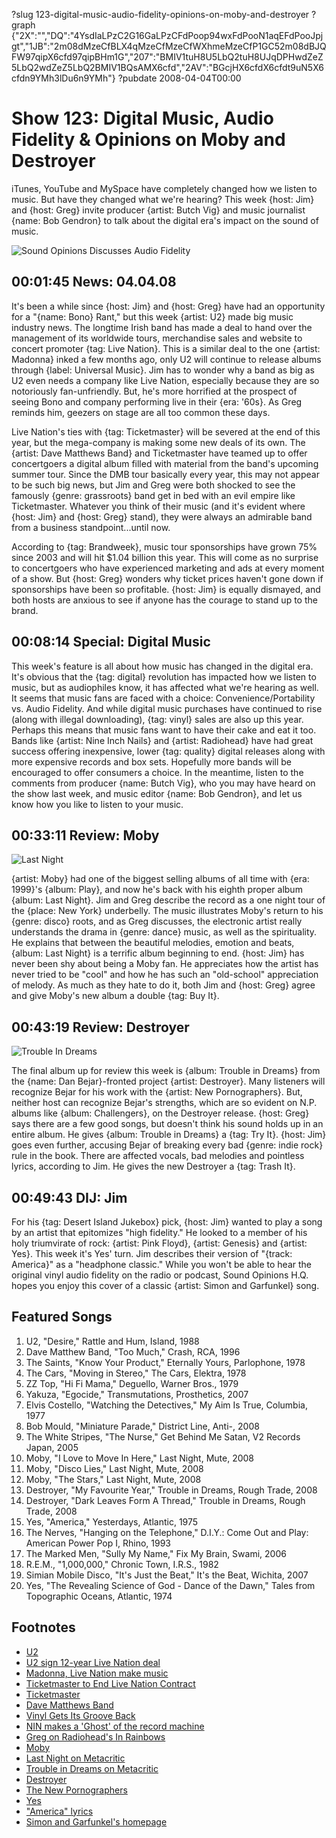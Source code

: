 ?slug 123-digital-music-audio-fidelity-opinions-on-moby-and-destroyer
?graph {"2X":"","DQ":"4YsdIaLPzC2G16GaLPzCFdPoop94wxFdPooN1aqEFdPooJpjgt","1JB":"2m08dMzeCfBLX4qMzeCfMzeCfWXhmeMzeCfP1GC52m08dBJQFW97qipX6cfd97qipBHm1G","207":"BMIV1tuH8U5LbQ2tuH8UJqDPHwdZeZ5LbQ2wdZeZ5LbQ2BMIV1BQsAMX6cfd","2AV":"BGcjHX6cfdX6cfdt9uN5X6cfdn9YMh3lDu6n9YMh"}
?pubdate 2008-04-04T00:00

# Show 123: Digital Music, Audio Fidelity & Opinions on Moby and Destroyer
iTunes, YouTube and MySpace have completely changed how we listen to music. But have they changed what we're hearing? This week {host: Jim} and {host: Greg} invite producer {artist: Butch Vig} and music journalist {name: Bob Gendron} to talk about the digital era's impact on the sound of music.

![Sound Opinions Discusses Audio Fidelity](//static.soundopinions.org/images/2008/digitalmusic.jpg)

## 00:01:45 News: 04.04.08
It's been a while since {host: Jim} and {host: Greg} have had an opportunity for a "{name: Bono} Rant," but this week {artist: U2} made big music industry news. The longtime Irish band has made a deal to hand over the management of its worldwide tours, merchandise sales and website to concert promoter {tag: Live Nation}. This is a similar deal to the one {artist: Madonna} inked a few months ago, only U2 will continue to release albums through {label: Universal Music}. Jim has to wonder why a band as big as U2 even needs a company like Live Nation, especially because they are so notoriously fan-unfriendly. But, he's more horrified at the prospect of seeing Bono and company performing live in their {era: '60s}. As Greg reminds him, geezers on stage are all too common these days.

Live Nation's ties with {tag: Ticketmaster} will be severed at the end of this year, but the mega-company is making some new deals of its own. The {artist: Dave Matthews Band} and Ticketmaster have teamed up to offer concertgoers a digital album filled with material from the band's upcoming summer tour. Since the DMB tour basically every year, this may not appear to be such big news, but Jim and Greg were both shocked to see the famously {genre: grassroots} band get in bed with an evil empire like Ticketmaster. Whatever you think of their music (and it's evident where {host: Jim} and {host: Greg} stand), they were always an admirable band from a business standpoint...until now.

According to {tag: Brandweek}, music tour sponsorships have grown 75% since 2003 and will hit $1.04 billion this year. This will come as no surprise to concertgoers who have experienced marketing and ads at every moment of a show. But {host: Greg} wonders why ticket prices haven't gone down if sponsorships have been so profitable. {host: Jim} is equally dismayed, and both hosts are anxious to see if anyone has the courage to stand up to the brand.

## 00:08:14 Special: Digital Music
This week's feature is all about how music has changed in the digital era. It's obvious that the {tag: digital} revolution has impacted how we listen to music, but as audiophiles know, it has affected what we're hearing as well. It seems that music fans are faced with a choice: Convenience/Portability vs. Audio Fidelity. And while digital music purchases have continued to rise (along with illegal downloading), {tag: vinyl} sales are also up this year. Perhaps this means that music fans want to have their cake and eat it too. Bands like {artist: Nine Inch Nails} and {artist: Radiohead} have had great success offering inexpensive, lower {tag: quality} digital releases along with more expensive records and box sets. Hopefully more bands will be encouraged to offer consumers a choice. In the meantime, listen to the comments from producer {name: Butch Vig}, who you may have heard on the show last week, and music editor {name: Bob Gendron}, and let us know how you like to listen to your music.

## 00:33:11 Review: Moby
![Last Night](//static.soundopinions.org/assets/123/1JB0.jpg "789023/1144224823")

{artist: Moby} had one of the biggest selling albums of all time with {era: 1999}'s {album: Play}, and now he's back with his eighth proper album {album: Last Night}. Jim and Greg describe the record as a one night tour of the {place: New York} underbelly. The music illustrates Moby's return to his {genre: disco} roots, and as Greg discusses, the electronic artist really understands the drama in {genre: dance} music, as well as the spirituality. He explains that between the beautiful melodies, emotion and beats, {album: Last Night} is a terrific album beginning to end. {host: Jim} has never been shy about being a Moby fan. He appreciates how the artist has never tried to be "cool" and how he has such an "old-school" appreciation of melody. As much as they hate to do it, both Jim and {host: Greg} agree and give Moby's new album a double {tag: Buy It}.

## 00:43:19 Review: Destroyer
![Trouble In Dreams](//static.soundopinions.org/assets/123/2070.jpg "5455211/276299038")

The final album up for review this week is {album: Trouble in Dreams} from the {name: Dan Bejar}-fronted project {artist: Destroyer}. Many listeners will recognize Bejar for his work with the {artist: New Pornographers}. But, neither host can recognize Bejar's strengths, which are so evident on N.P. albums like {album: Challengers}, on the Destroyer release. {host: Greg} says there are a few good songs, but doesn't think his sound holds up in an entire album. He gives {album: Trouble in Dreams} a {tag: Try It}. {host: Jim} goes even further, accusing Bejar of breaking every bad {genre: indie rock} rule in the book. There are affected vocals, bad melodies and pointless lyrics, according to Jim. He gives the new Destroyer a {tag: Trash It}.

## 00:49:43 DIJ: Jim
For his {tag: Desert Island Jukebox} pick, {host: Jim} wanted to play a song by an artist that epitomizes "high fidelity." He looked to a member of his holy triumvirate of rock: {artist: Pink Floyd}, {artist: Genesis} and {artist: Yes}. This week it's Yes' turn. Jim describes their version of "{track: America}" as a "headphone classic." While you won't be able to hear the original vinyl audio fidelity on the radio or podcast, Sound Opinions H.Q. hopes you enjoy this cover of a classic {artist: Simon and Garfunkel} song.

## Featured Songs
1. U2, "Desire," Rattle and Hum, Island, 1988
2. Dave Matthew Band, "Too Much," Crash, RCA, 1996
3. The Saints, "Know Your Product," Eternally Yours, Parlophone, 1978
4. The Cars, "Moving in Stereo," The Cars, Elektra, 1978
5. ZZ Top, "Hi Fi Mama," Deguello, Warner Bros., 1979
6. Yakuza, "Egocide," Transmutations, Prosthetics, 2007
7. Elvis Costello, "Watching the Detectives," My Aim Is True, Columbia, 1977
8. Bob Mould, "Miniature Parade," District Line, Anti-, 2008
9. The White Stripes, "The Nurse," Get Behind Me Satan, V2 Records Japan, 2005
10. Moby, "I Love to Move In Here," Last Night, Mute, 2008
11. Moby, "Disco Lies," Last Night, Mute, 2008
12. Moby, "The Stars," Last Night, Mute, 2008
13. Destroyer, "My Favourite Year," Trouble in Dreams, Rough Trade, 2008
14. Destroyer, "Dark Leaves Form A Thread," Trouble in Dreams, Rough Trade, 2008
15. Yes, "America," Yesterdays, Atlantic, 1975
16. The Nerves, "Hanging on the Telephone," D.I.Y.: Come Out and Play: American Power Pop I, Rhino, 1993
17. The Marked Men, "Sully My Name," Fix My Brain, Swami, 2006
18. R.E.M., "1,000,000," Chronic Town, I.R.S., 1982
19. Simian Mobile Disco, "It's Just the Beat," It's the Beat, Wichita, 2007
20. Yes, "The Revealing Science of God - Dance of the Dawn," Tales from Topographic Oceans, Atlantic, 1974

## Footnotes
- [U2](http://www.u2.com/)
- [U2 sign 12-year Live Nation deal](http://news.bbc.co.uk/2/hi/entertainment/7322106.stm)
- [Madonna, Live Nation make music](http://variety.com/2007/music/news/madonna-live-nation-make-music-1117973815/)
- [Ticketmaster to End Live Nation Contract](http://www.nytimes.com/2007/08/23/business/23ticket.html?_r=1&oref=slogin)
- [Ticketmaster](http://www.ticketmaster.com/)
- [Dave Matthews Band](http://www.davematthewsband.com/)
- [Vinyl Gets Its Groove Back](http://www.time.com/time/magazine/article/0,9171,1702369,00.html)
- [NIN makes a 'Ghost' of the record machine](http://www.msnbc.msn.com/id/23506799/)
- [Greg on Radiohead's In Rainbows](http://articles.chicagotribune.com/2007-10-14/news/0710130190_1_radiohead-vocals-band)
- [Moby](http://www.moby.com/)
- [Last Night on Metacritic](http://www.metacritic.com/music/artists/moby/lastnight?q=last%20night)
- [Trouble in Dreams on Metacritic](http://www.metacritic.com/music/artists/destroyer/troubleindreams?q=destroyer)
- [Destroyer](http://www.mergerecords.com/band.php?band_id=29)
- [The New Pornographers](http://www.thenewpornographers.com/)
- [Yes](http://www.allmusic.com/cg/amg.dll?p=amg&token=&sql=11:difoxqr5ldfe)
- ["America" lyrics](http://www.lyricsfreak.com/s/simon+and+garfunkel/america_20124598.html)
- [Simon and Garfunkel's homepage](http://www.simonandgarfunkel.com/)
